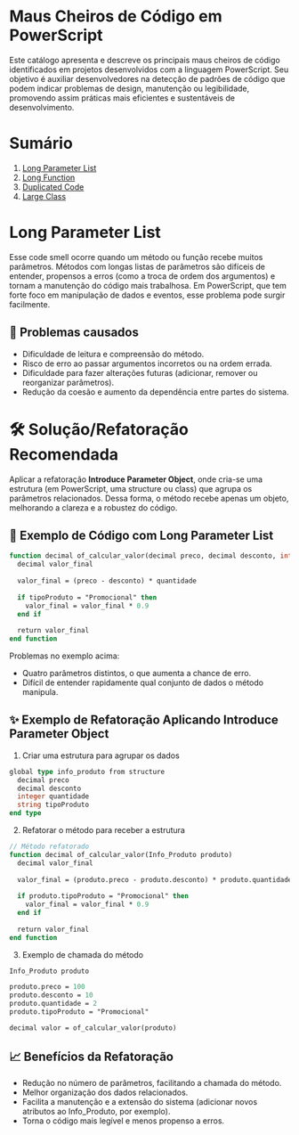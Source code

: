 <a name="inicio"></a>
# Maus Cheiros de Código em PowerScript

Este catálogo apresenta e descreve os principais maus cheiros de código identificados em projetos desenvolvidos com a linguagem PowerScript. Seu objetivo é auxiliar desenvolvedores na detecção de padrões de código que podem indicar problemas de design, manutenção ou legibilidade, promovendo assim práticas mais eficientes e sustentáveis de desenvolvimento.

# Sumário

1. [Long Parameter List]()
2. [Long Function]()
3. [Duplicated Code]()
4. [Large Class]()

<a name="LongParameterList"></a>
# Long Parameter List

Esse code smell ocorre quando um método ou função recebe muitos parâmetros. Métodos com longas listas de parâmetros são difíceis de entender, propensos a erros (como a troca de ordem dos argumentos) e tornam a manutenção do código mais trabalhosa.
Em PowerScript, que tem forte foco em manipulação de dados e eventos, esse problema pode surgir facilmente.

## 🧠 Problemas causados

- Dificuldade de leitura e compreensão do método.
- Risco de erro ao passar argumentos incorretos ou na ordem errada.
- Dificuldade para fazer alterações futuras (adicionar, remover ou reorganizar parâmetros).
- Redução da coesão e aumento da dependência entre partes do sistema.

# 🛠️ Solução/Refatoração Recomendada

Aplicar a refatoração **Introduce Parameter Object**, onde cria-se uma estrutura (em PowerScript, uma structure ou class) que agrupa os parâmetros relacionados.
Dessa forma, o método recebe apenas um objeto, melhorando a clareza e a robustez do código.

## 🔎 Exemplo de Código com Long Parameter List

```pascal
function decimal of_calcular_valor(decimal preco, decimal desconto, integer quantidade, string tipoProduto)
  decimal valor_final
  
  valor_final = (preco - desconto) * quantidade
  
  if tipoProduto = "Promocional" then
    valor_final = valor_final * 0.9
  end if
  
  return valor_final
end function
```

Problemas no exemplo acima:
- Quatro parâmetros distintos, o que aumenta a chance de erro.
- Difícil de entender rapidamente qual conjunto de dados o método manipula.

## ✨ Exemplo de Refatoração Aplicando Introduce Parameter Object

1. Criar uma estrutura para agrupar os dados
```pascal
global type info_produto from structure
  decimal preco
  decimal desconto
  integer quantidade
  string tipoProduto
end type
```

2. Refatorar o método para receber a estrutura
```pascal
// Método refatorado
function decimal of_calcular_valor(Info_Produto produto)
  decimal valor_final
  
  valor_final = (produto.preco - produto.desconto) * produto.quantidade
  
  if produto.tipoProduto = "Promocional" then
    valor_final = valor_final * 0.9
  end if
  
  return valor_final
end function
```

3. Exemplo de chamada do método
```pascal
Info_Produto produto

produto.preco = 100
produto.desconto = 10
produto.quantidade = 2
produto.tipoProduto = "Promocional"

decimal valor = of_calcular_valor(produto)
```

## 📈 Benefícios da Refatoração

- Redução no número de parâmetros, facilitando a chamada do método.
- Melhor organização dos dados relacionados.
- Facilita a manutenção e a extensão do sistema (adicionar novos atributos ao Info_Produto, por exemplo).
- Torna o código mais legível e menos propenso a erros.
